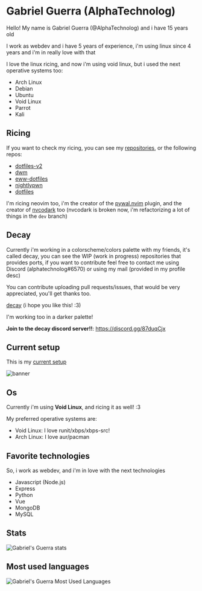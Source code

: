 # Gabriel Guerra (AlphaTechnolog)

Hello! My name is Gabriel Guerra (@AlphaTechnolog) and i have 15 years old

I work as webdev and i have 5 years of experience, i'm using linux since 4 years and i'm in really love with that

I love the linux ricing, and now i'm using void linux, but i used the next operative systems too:

- Arch Linux
- Debian
- Ubuntu
- Void Linux
- Parrot
- Kali

## Ricing

If you want to check my ricing, you can see my [repositories](https://github.com/AlphaTechnolog?tab=repositories), or the following repos:

- [dotfiles-v2](https://github.com/AlphaTechnolog/dotfiles-v2)
- [dwm](https://github.com/AlphaTechnolog/dwm)
- [eww-dotfiles](https://github.com/AlphaTechnolog/eww-dotfiles)
- [nightlypwn](https://github.com/NightCS/nightlypwn)
- [dotfiles](https://github.com/AlphaTecholog/dotfiles)

I'm ricing neovim too, i'm the creator of the [pywal.nvim](https://github.com/AlphaTechnolog/pywal.nvim) plugin, and the creator of
[nvcodark](https://github.com/AlphaTechnolog/nvcodark) too (nvcodark is broken now, i'm refactorizing a lot of things in the `dev` branch)

## Decay

Currently i'm working in a colorscheme/colors palette with my friends, it's called decay, you can see the WIP (work in progress)
repositories that provides ports, if you want to contribute feel free to contact me using Discord (alphatechnolog#6570) or using
my mail (provided in my profile desc)

You can contribute uploading pull requests/issues, that would be very appreciated, you'll get thanks too.

[decay](https://github.com/decaycs) (i hope you like this! :3)

I'm working too in a darker palette!

**Join to the decay discord server!!**: https://discord.gg/87duqCjx

## Current setup

This is my [current setup](https://github.com/AlphaTechnolog/dotfiles-v2)

![banner](https://user-images.githubusercontent.com/54639968/173162047-e37a149f-cd66-4712-ae09-43292d67d29e.png)

## Os

Currently i'm using **Void Linux**, and ricing it as well! :3

My preferred operative systems are:

- Void Linux: I love runit/xbps/xbps-src!
- Arch Linux: I love aur/pacman

## Favorite technologies

So, i work as webdev, and i'm in love with the next technologies

- Javascript (Node.js)
- Express
- Python
- Vue
- MongoDB
- MySQL

## Stats

![Gabriel's Guerra stats](https://github-readme-stats.vercel.app/api?username=AlphaTechnolog&show_icons=true&theme=react&include_all_commits=true)

## Most used languages

![Gabriel's Guerra Most Used Languages](https://github-readme-stats.vercel.app/api/top-langs/?username=AlphaTechnolog&theme=react&layout=compact&hide=HTML)
